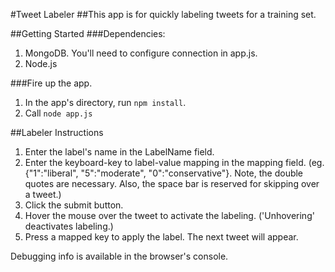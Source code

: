 #Tweet Labeler
##This app is for quickly labeling tweets for a training set.

##Getting Started
###Dependencies:
1. MongoDB. You'll need to configure connection in app.js.
2. Node.js

###Fire up the app.
1. In the app's directory, run `npm install`.
2. Call `node app.js`

##Labeler Instructions
1. Enter the label's name in the LabelName field.
2. Enter the keyboard-key to label-value mapping in the mapping field. (eg. {"1":"liberal", "5":"moderate", "0":"conservative"}. Note, the double quotes are necessary. Also, the space bar is reserved for skipping over a tweet.)
3. Click the submit button.
4. Hover the mouse over the tweet to activate the labeling. ('Unhovering' deactivates labeling.)
5. Press a mapped key to apply the label. The next tweet will appear.

Debugging info is available in the browser's console.

